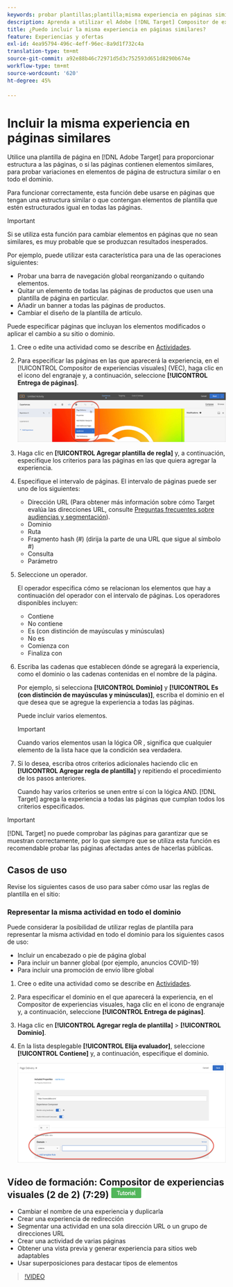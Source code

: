 ```yaml
---
keywords: probar plantillas;plantilla;misma experiencia en páginas similares;prueba de plantilla
description: Aprenda a utilizar el Adobe [!DNL Target] Compositor de experiencias visuales (VEC) para incluir la misma experiencia en varias páginas con una estructura similar o que contienen los mismos elementos de plantilla.
title: ¿Puedo incluir la misma experiencia en páginas similares?
feature: Experiencias y ofertas
exl-id: 4ea95794-496c-4eff-96ec-8a9d1f732c4a
translation-type: tm+mt
source-git-commit: a92e88b46c72971d5d3c752593d651d8290b674e
workflow-type: tm+mt
source-wordcount: '620'
ht-degree: 45%

---
```


# Incluir la misma experiencia en páginas similares

Utilice una plantilla de página en [!DNL Adobe Target] para proporcionar estructura a las páginas, o si las páginas contienen elementos similares, para probar variaciones en elementos de página de estructura similar o en todo el dominio.

Para funcionar correctamente, esta función debe usarse en páginas que tengan una estructura similar o que contengan elementos de plantilla que estén estructurados igual en todas las páginas.

>[!IMPORTANT]
>
>Si se utiliza esta función para cambiar elementos en páginas que no sean similares, es muy probable que se produzcan resultados inesperados.

Por ejemplo, puede utilizar esta característica para una de las operaciones siguientes:

* Probar una barra de navegación global reorganizando o quitando elementos.
* Quitar un elemento de todas las páginas de productos que usen una plantilla de página en particular.
* Añadir un banner a todas las páginas de productos.
* Cambiar el diseño de la plantilla de artículo.

Puede especificar páginas que incluyan los elementos modificados o aplicar el cambio a su sitio o dominio.

1. Cree o edite una actividad como se describe en [Actividades](/help/c-activities/activities.md#concept_D317A95A1AB54674BA7AB65C7985BA03).

1. Para especificar las páginas en las que aparecerá la experiencia, en el [!UICONTROL Compositor de experiencias visuales] (VEC), haga clic en el icono del engranaje y, a continuación, seleccione **[!UICONTROL Entrega de páginas]**.

   ![Icono de engranaje > Entrega de páginas](/help/c-experiences/c-visual-experience-composer/assets/icon-gear.png)

1. Haga clic en **[!UICONTROL Agregar plantilla de regla]** y, a continuación, especifique los criterios para las páginas en las que quiera agregar la experiencia.

1. Especifique el intervalo de páginas. El intervalo de páginas puede ser uno de los siguientes:

   * Dirección URL (Para obtener más información sobre cómo Target evalúa las direcciones URL, consulte [Preguntas frecuentes sobre audiencias y segmentación](/help/c-target/c-troubleshooting-targets-and-audiences/troubleshooting-targets-and-audiences.md)).
   * Dominio
   * Ruta
   * Fragmento hash (#) (dirija la parte de una URL que sigue al símbolo #)
   * Consulta
   * Parámetro

1. Seleccione un operador.

   El operador especifica cómo se relacionan los elementos que hay a continuación del operador con el intervalo de páginas. Los operadores disponibles incluyen:

   * Contiene
   * No contiene
   * Es (con distinción de mayúsculas y minúsculas)
   * No es
   * Comienza con
   * Finaliza con

1. Escriba las cadenas que establecen dónde se agregará la experiencia, como el dominio o las cadenas contenidas en el nombre de la página.

   Por ejemplo, si selecciona **[!UICONTROL Dominio]** y **[!UICONTROL Es (con distinción de mayúsculas y minúsculas)]**, escriba el dominio en el que desea que se agregue la experiencia a todas las páginas.

   Puede incluir varios elementos.

   >[!IMPORTANT]
   >
   >Cuando varios elementos usan la lógica OR , significa que cualquier elemento de la lista hace que la condición sea verdadera.

1. Si lo desea, escriba otros criterios adicionales haciendo clic en **[!UICONTROL Agregar regla de plantilla]** y repitiendo el procedimiento de los pasos anteriores.

   Cuando hay varios criterios se unen entre sí con la lógica AND. [!DNL Target] agrega la experiencia a todas las páginas que cumplan todos los criterios especificados.

>[!IMPORTANT]
>
> [!DNL Target] no puede comprobar las páginas para garantizar que se muestran correctamente, por lo que siempre que se utiliza esta función es recomendable probar las páginas afectadas antes de hacerlas públicas.

## Casos de uso

Revise los siguientes casos de uso para saber cómo usar las reglas de plantilla en el sitio:

### Representar la misma actividad en todo el dominio

Puede considerar la posibilidad de utilizar reglas de plantilla para representar la misma actividad en todo el dominio para los siguientes casos de uso:

* Incluir un encabezado o pie de página global
* Para incluir un banner global (por ejemplo, anuncios COVID-19)
* Para incluir una promoción de envío libre global

1. Cree o edite una actividad como se describe en [Actividades](/help/c-activities/activities.md#concept_D317A95A1AB54674BA7AB65C7985BA03).

1. Para especificar el dominio en el que aparecerá la experiencia, en el Compositor de experiencias visuales, haga clic en el icono de engranaje y, a continuación, seleccione **[!UICONTROL Entrega de páginas]**.

1. Haga clic en **[!UICONTROL Agregar regla de plantilla]** > **[!UICONTROL Dominio]**.

1. En la lista desplegable **[!UICONTROL Elija evaluador]**, seleccione **[!UICONTROL Contiene]** y, a continuación, especifique el dominio.

   ![El dominio contiene](/help/c-experiences/c-visual-experience-composer/assets/domain-template-rule.png)

## Vídeo de formación: Compositor de experiencias visuales (2 de 2) (7:29) ![Distintivo tutorial](/help/assets/tutorial.png)

* Cambiar el nombre de una experiencia y duplicarla
* Crear una experiencia de redirección
* Segmentar una actividad en una sola dirección URL o un grupo de direcciones URL
* Crear una actividad de varias páginas
* Obtener una vista previa y generar experiencia para sitios web adaptables
* Usar superposiciones para destacar tipos de elementos

>[!VIDEO](https://video.tv.adobe.com/v/17401)
